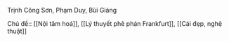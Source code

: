 Trịnh Công Sơn, Phạm Duy, Bùi Giáng

Chủ đề:: [[Nội tâm hoá]], [[Lý thuyết phê phán Frankfurt]], [[Cái đẹp, nghệ thuật]]
